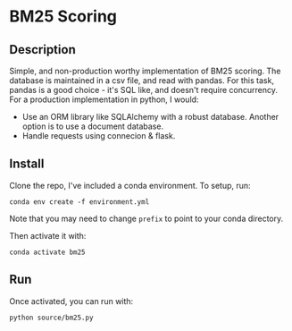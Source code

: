 # BM25 Scoring

## Description
Simple, and non-production worthy implementation of BM25
scoring. The database is maintained in a csv file, and read
with pandas. For this task, pandas is a good choice - it's 
SQL like, and doesn't require concurrency. For a production 
implementation in python, I would:

- Use an ORM library like SQLAlchemy with a robust database. 
  Another option is to use a document database.
- Handle requests using connecion & flask.

## Install
Clone the repo, I've included a conda environment. To setup, 
run:

``conda env create -f environment.yml``

Note that you may need to change ``prefix`` to point to 
your conda directory.

Then activate it with:

``conda activate bm25``

## Run

Once activated, you can run with:

``python source/bm25.py``

